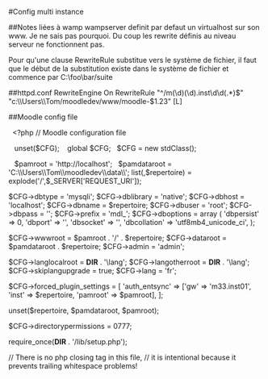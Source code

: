 #Config multi instance

##Notes liées à wamp
wampserver definit par defaut un virtualhost sur son www. Je ne sais pas pourquoi.
Du coup les rewrite définis au niveau serveur ne fonctionnent pas.

Pour qu'une clause RewriteRule substitue vers le système de fichier, il faut que le début
de la substitution existe dans le système de fichier et commence par C:\\foo\\bar/suite 

##httpd.conf
RewriteEngine On
RewriteRule "^/m(\d)(\d)\.inst\d\d(.*)$"  "c:\\Users\\Tom/moodledev/www/moodle-$1.$2$3" [L]


##Moodle config file

    <?php  // Moodle configuration file

    unset($CFG);
    global $CFG;
    $CFG = new stdClass();

    $pamroot = 'http://localhost';
    $pamdataroot = 'C:\\Users\\Tom\\moodledev\\data\\';
list(,$repertoire) = explode('/',$_SERVER['REQUEST_URI']);

$CFG->dbtype    = 'mysqli';
$CFG->dblibrary = 'native';
$CFG->dbhost    = 'localhost';
$CFG->dbname    = $repertoire;
$CFG->dbuser    = 'root';
$CFG->dbpass    = '';
$CFG->prefix    = 'mdl_';
$CFG->dboptions = array (
  'dbpersist' => 0,
  'dbport' => '',
  'dbsocket' => '',
  'dbcollation' => 'utf8mb4_unicode_ci',
);

$CFG->wwwroot   = $pamroot . '/' . $repertoire;
$CFG->dataroot  = $pamdataroot . $repertoire;
$CFG->admin     = 'admin';


$CFG->langlocalroot    = __DIR__ . '\\lang';
$CFG->langotherroot    = __DIR__ . '\\lang';
$CFG->skiplangupgrade  = true;
$CFG->lang = 'fr';

$CFG->forced_plugin_settings = [
    'auth_entsync'  => ['gw' => 'm33.inst01', 'inst' => $repertoire, 'pamroot' => $pamroot],
];


unset($repertoire, $pamdataroot, $pamroot);

$CFG->directorypermissions = 0777;

require_once(__DIR__ . '/lib/setup.php');

// There is no php closing tag in this file,
// it is intentional because it prevents trailing whitespace problems!
